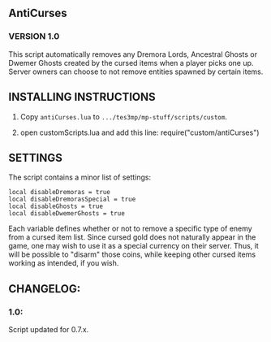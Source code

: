 ﻿## AntiCurses
### VERSION 1.0

This script automatically removes any Dremora Lords, Ancestral Ghosts or Dwemer Ghosts created by the cursed items when a player picks one up. Server owners can choose to not remove entities spawned by certain items.

## INSTALLING INSTRUCTIONS

1) Copy `antiCurses.lua` to `.../tes3mp/mp-stuff/scripts/custom`.

2) open customScripts.lua and add this line: require("custom/antiCurses")

## SETTINGS

The script contains a minor list of settings:
```
local disableDremoras = true
local disableDremorasSpecial = true
local disableGhosts = true
local disableDwemerGhosts = true
```

Each variable defines whether or not to remove a specific type of enemy from a cursed item list. Since cursed gold does not naturally appear in the game, one may wish to use it as a special currency on their server. Thus, it will be possible to "disarm" those coins, while keeping other cursed items working as intended, if you wish.

## CHANGELOG:
### 1.0:
Script updated for 0.7.x.